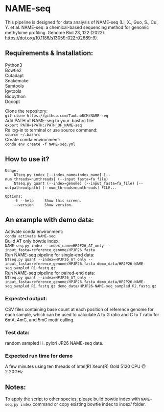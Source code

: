 # NAME-seq
This pipeline is designed for data analysis of NAME-seq (Li, X., Guo, S., Cui, Y. et al. NAME-seq: a chemical-based sequencing method for genomic methylome profiling. Genome Biol 23, 122 (2022). https://doi.org/10.1186/s13059-022-02689-9).

## Requirements & Installation: 
Python3 \
Bowtie2 \
Cutadapt \
Snakemake \
Samtools \
Igvtools \
Biopython \
Docopt

Clone the repository: \
`git clone https://github.com/TaoLabBCM/NAME-seq`\
Add PATH of NAME-seq to your .bashrc file: \
`export PATH=$PATH:/PATH_OF_NAME-seq`\
Re log-in to terminal or use source command: \
`source ~/.bashrc`\
Create conda environment: \
`conda env create -f NAME-seq.yml`

## How to use it?
```
Usage:
    NTseq.py index [--index_name=index_name] [--num_threads=numthreads] (--input_fasta=fa_file)
    NTseq.py quant (--index=genome) (--input_fasta=fa_file) [--outpath=outpath] [--num_threads=numthreads] FILE...

Options:
    -h --help     Show this screen.
    --version     Show version.
```

## An example with demo data: 
Activate conda environment: \
`conda activate NAME-seq`\
Build AT only bowtie index:\
`NAME-seq.py index --index_name=HPJP26_AT_only --input_fasta=reference_genome/HPJP26.fasta`\
Run NAME-seq pipeline for single-end data:\
`NTseq.py quant --index=HPJP26_AT_only --input_fasta=reference_genome/HPJP26.fasta demo_data/HPJP26-NAME-seq_sampled_R1.fastq.gz`\
Run NAME-seq pipeline for paired-end data:\
`NTseq.py quant --index=HPJP26_AT_only --input_fasta=reference_genome/HPJP26.fasta demo_data/HPJP26-NAME-seq_sampled_R1.fastq.gz demo_data/HPJP26-NAME-seq_sampled_R2.fastq.gz`

### Expected output: 
CSV files containing base count at each position of reference genome for each sample, which can be used to calculate A to G ratio and C to T ratio for 6mA, 4mC, and 5mC motif calling.

### Test data: 
random sampled H. pylori JP26 NAME-seq data.

### Expected run time for demo
A few minutes using ten threads of Intel(R) Xeon(R) Gold 5120 CPU @ 2.20GHz

## Notes: 
To apply the script to other species, please build bowtie index with `NAME-seq.py index` command or copy existing bowtie index to index/ folder.
